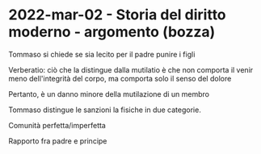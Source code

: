 <!-- vim: set spell spelllang=it : -->

<!-- inizio: 0 -->

# 2022-mar-02 - Storia del diritto moderno - argomento (bozza)

Tommaso si chiede se sia lecito per il padre punire i figli

Verberatio: ciò che la distingue dalla mutilatio è che non comporta il venir meno dell'integrità del corpo, ma comporta solo il senso del dolore

Pertanto, è un danno minore della mutilazione di un membro

Tommaso distingue le sanzioni la fisiche in due categorie.

Comunità perfetta/imperfetta

Rapporto fra padre e principe
